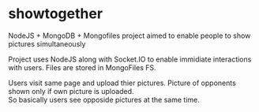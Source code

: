# showtogether
NodeJS + MongoDB + Mongofiles project aimed to enable people to show pictures simultaneously

Project uses NodeJS along with Socket.IO to enable immidiate interactions with users.
Files are stored in MongoFiles FS.

Users visit same page and upload thier pictures. Picture of opponents shown only if own picture is uploaded.  
So basically users see opposide pictures at the same time.
